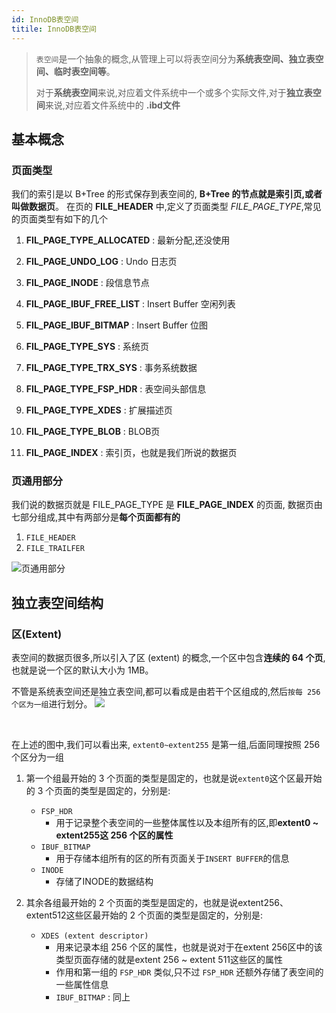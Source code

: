 ```yaml
---
id: InnoDB表空间
titile: InnoDB表空间
---
```

> `表空间`是一个抽象的概念,从管理上可以将表空间分为**系统表空间、独立表空间、临时表空间等**。
> 
> 对于**系统表空间**来说,对应着文件系统中一个或多个实际文件,对于**独立表空间**来说,对应着文件系统中的 **.ibd文件**
>


## 基本概念
### 页面类型
我们的索引是以 B+Tree 的形式保存到表空间的, **B+Tree 的节点就是索引页,或者叫做数据页**。
在页的 **FILE_HEADER** 中,定义了页面类型 *FILE_PAGE_TYPE*,常见的页面类型有如下的几个
1. **FIL_PAGE_TYPE_ALLOCATED** : 最新分配,还没使用

2. **FIL_PAGE_UNDO_LOG** : Undo 日志页

3. **FIL_PAGE_INODE** : 段信息节点

4. **FIL_PAGE_IBUF_FREE_LIST** : Insert Buffer 空闲列表

5. **FIL_PAGE_IBUF_BITMAP** : Insert Buffer 位图

6. **FIL_PAGE_TYPE_SYS** : 系统页

7. **FIL_PAGE_TYPE_TRX_SYS** : 事务系统数据

8. **FIL_PAGE_TYPE_FSP_HDR** : 表空间头部信息

9. **FIL_PAGE_TYPE_XDES** : 扩展描述页

10. **FIL_PAGE_TYPE_BLOB** : BLOB页

11. **FIL_PAGE_INDEX** : 索引页，也就是我们所说的数据页

### 页通用部分
我们说的数据页就是 FILE_PAGE_TYPE 是 **FILE_PAGE_INDEX** 的页面, 数据页由七部分组成,其中有两部分是**每个页面都有的**
1. `FILE_HEADER`
2. `FILE_TRAILFER`


![页通用部分](http://assets.processon.com/chart_image/62f4a3b81e0853714d45a6c4.png?_=1660200161898)

## 独立表空间结构
### 区(Extent)
表空间的数据页很多,所以引入了区 (extent) 的概念,一个区中包含**连续的 64 个页**,也就是说一个区的默认大小为 1MB。

不管是系统表空间还是独立表空间,都可以看成是由若干个区组成的,然后`按每 256 个区为一组`进行划分。
![](https://p1-jj.byteimg.com/tos-cn-i-t2oaga2asx/gold-user-assets/2019/5/1/16a739f33df9307a~tplv-t2oaga2asx-zoom-in-crop-mark:3024:0:0:0.awebp)

<br/>

在上述的图中,我们可以看出来, `extent0~extent255` 是第一组,后面同理按照 256 个区分为一组

1. 第一个组最开始的 3 个页面的类型是固定的，也就是说`extent0`这个区最开始的 3 个页面的类型是固定的，分别是:
    -  `FSP_HDR` 
        -  用于记录整个表空间的一些整体属性以及本组所有的区,即**extent0 ~ extent255这 256 个区的属性**
    - `IBUF_BITMAP`
        - 用于存储本组所有的区的所有页面关于`INSERT BUFFER`的信息
    - `INODE`
        - 存储了INODE的数据结构

2. 其余各组最开始的 2 个页面的类型是固定的，也就是说extent256、extent512这些区最开始的 2 个页面的类型是固定的，分别是:
    - `XDES (extent descriptor)`
      - 用来记录本组 256 个区的属性，也就是说对于在extent 256区中的该类型页面存储的就是extent 256 ~ extent 511这些区的属性
      - 作用和第一组的 `FSP_HDR` 类似,只不过 `FSP_HDR` 还额外存储了表空间的一些属性信息
      - `IBUF_BITMAP` : 同上


